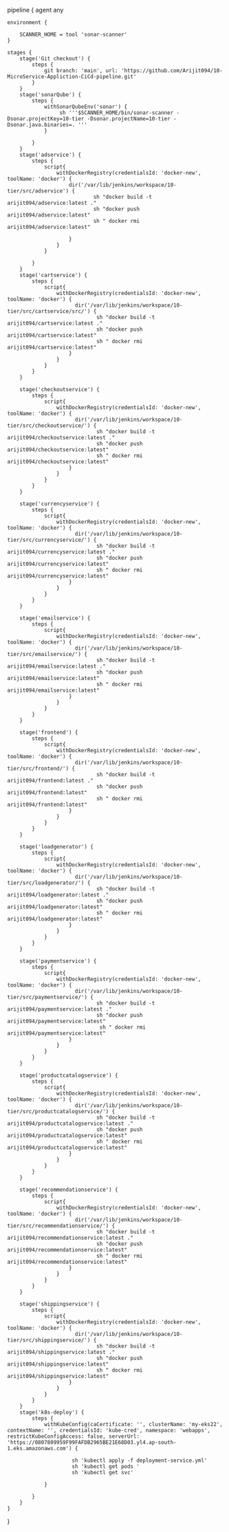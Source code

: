 pipeline {
    agent any
    
    environment {
        
        SCANNER_HOME = tool 'sonar-scanner'
    }

    stages {
        stage('Git checkout') {
            steps {
                git branch: 'main', url: 'https://github.com/Arijit094/10-MicroService-Appliction-CiCd-pipeline.git'
            }
        }
        stage('sonarQube') {
            steps {
                withSonarQubeEnv('sonar') {
                     sh '''$SCANNER_HOME/bin/sonar-scanner -Dsonar.projectKey=10-tier -Dsonar.projectName=10-tier -Dsonar.java.binaries=. '''
                }

            }
        }
        stage('adservice') {
            steps {
                script{
                    withDockerRegistry(credentialsId: 'docker-new', toolName: 'docker') {
                        dir('/var/lib/jenkins/workspace/10-tier/src/adservice') {
                                sh "docker build -t arijit094/adservice:latest ."
                                sh "docker push arijit094/adservice:latest"
                                sh " docker rmi arijit094/adservice:latest"
                            
                        }
                    }
                }
                
            }
        }
        stage('cartservice') {
            steps {
                script{
                    withDockerRegistry(credentialsId: 'docker-new', toolName: 'docker') {
                          dir('/var/lib/jenkins/workspace/10-tier/src/cartservice/src/') {
                                 sh "docker build -t arijit094/cartservice:latest ."
                                 sh "docker push arijit094/cartservice:latest"
								 sh " docker rmi arijit094/cartservice:latest"
                        }
                    }
                }
            }
        }
		
		stage('checkoutservice') {
            steps {
                script{
                    withDockerRegistry(credentialsId: 'docker-new', toolName: 'docker') {
                          dir('/var/lib/jenkins/workspace/10-tier/src/checkoutservice/') {
                                 sh "docker build -t arijit094/checkoutservice:latest ."
                                 sh "docker push arijit094/checkoutservice:latest"
								 sh " docker rmi arijit094/checkoutservice:latest"
                        }
                    }
                }
            }
        }
		
		stage('currencyservice') {
            steps {
                script{
                    withDockerRegistry(credentialsId: 'docker-new', toolName: 'docker') {
                          dir('/var/lib/jenkins/workspace/10-tier/src/currencyservice/') {
                                 sh "docker build -t arijit094/currencyservice:latest ."
                                 sh "docker push arijit094/currencyservice:latest"
								 sh " docker rmi arijit094/currencyservice:latest"
                        }
                    }
                }
            }
        }
        
		stage('emailservice') {
            steps {
                script{
                    withDockerRegistry(credentialsId: 'docker-new', toolName: 'docker') {
                          dir('/var/lib/jenkins/workspace/10-tier/src/emailservice/') {
                                 sh "docker build -t arijit094/emailservice:latest ."
                                 sh "docker push arijit094/emailservice:latest"
								 sh " docker rmi arijit094/emailservice:latest"
                        }
                    }
                }
            }
        }
		
		stage('frontend') {
            steps {
                script{
                    withDockerRegistry(credentialsId: 'docker-new', toolName: 'docker') {
                          dir('/var/lib/jenkins/workspace/10-tier/src/frontend/') {
                                 sh "docker build -t arijit094/frontend:latest ."
                                 sh "docker push arijit094/frontend:latest"
								 sh " docker rmi arijit094/frontend:latest"
                        }
                    }
                }
            }
        }
		
		stage('loadgenerator') {
            steps {
                script{
                    withDockerRegistry(credentialsId: 'docker-new', toolName: 'docker') {
                          dir('/var/lib/jenkins/workspace/10-tier/src/loadgenerator/') {
                                 sh "docker build -t arijit094/loadgenerator:latest ."
                                 sh "docker push arijit094/loadgenerator:latest"
								 sh " docker rmi arijit094/loadgenerator:latest"
                        }
                    }
                }
            }
        }
		
		stage('paymentservice') {
            steps {
                script{
                    withDockerRegistry(credentialsId: 'docker-new', toolName: 'docker') {
                          dir('/var/lib/jenkins/workspace/10-tier/src/paymentservice/') {
                                 sh "docker build -t arijit094/paymentservice:latest ."
                                 sh "docker push arijit094/paymentservice:latest"
								  sh " docker rmi arijit094/paymentservice:latest"
                        }
                    }
                }
            }
        }
        
		stage('productcatalogservice') {
            steps {
                script{
                    withDockerRegistry(credentialsId: 'docker-new', toolName: 'docker') {
                          dir('/var/lib/jenkins/workspace/10-tier/src/productcatalogservice/') {
                                 sh "docker build -t arijit094/productcatalogservice:latest ."
                                 sh "docker push arijit094/productcatalogservice:latest"
								 sh " docker rmi arijit094/productcatalogservice:latest"
                        }
                    }
                }
            }
        }
		
		stage('recommendationservice') {
            steps {
                script{
                    withDockerRegistry(credentialsId: 'docker-new', toolName: 'docker') {
                          dir('/var/lib/jenkins/workspace/10-tier/src/recommendationservice/') {
                                 sh "docker build -t arijit094/recommendationservice:latest ."
                                 sh "docker push arijit094/recommendationservice:latest"
								 sh " docker rmi arijit094/recommendationservice:latest"
                        }
                    }
                }
            }
        }
		
		stage('shippingservice') {
            steps {
                script{
                    withDockerRegistry(credentialsId: 'docker-new', toolName: 'docker') {
                          dir('/var/lib/jenkins/workspace/10-tier/src/shippingservice/') {
                                 sh "docker build -t arijit094/shippingservice:latest ."
                                 sh "docker push arijit094/shippingservice:latest"
								 sh " docker rmi arijit094/shippingservice:latest"
                        }
                    }
                }
            }
        }
        stage('k8s-deploy') {
            steps {
                withKubeConfig(caCertificate: '', clusterName: 'my-eks22', contextName: '', credentialsId: 'kube-cred', namespace: 'webapps', restrictKubeConfigAccess: false, serverUrl: 'https://0807809959F99FAFDB2965BE21E68D03.yl4.ap-south-1.eks.amazonaws.com') {
                    
                         sh 'kubectl apply -f deployment-service.yml'
                         sh 'kubectl get pods '
                         sh 'kubectl get svc'
                    
                }

            }
        }
    }
}
